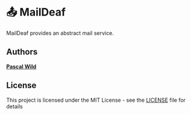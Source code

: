 # 📤 MailDeaf
MailDeaf provides an abstract mail service.

## Authors
**[Pascal Wild](https://github.com/pascalwild)**

## License
This project is licensed under the MIT License - see the [LICENSE](LICENSE) file for details
